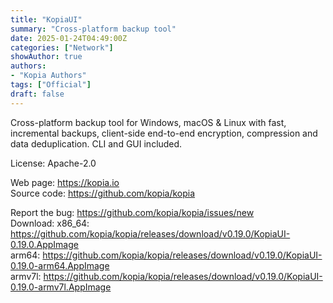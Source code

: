 ```yaml
---
title: "KopiaUI"
summary: "Cross-platform backup tool"
date: 2025-01-24T04:49:00Z
categories: ["Network"]
showAuthor: true
authors:
- "Kopia Authors"
tags: ["Official"]
draft: false
---
```


Cross-platform backup tool for Windows, macOS & Linux with fast, incremental backups, client-side end-to-end encryption, compression and data deduplication. CLI and GUI included.

License: Apache-2.0

Web page: <https://kopia.io>  
Source code: <https://github.com/kopia/kopia>

Report the bug: <https://github.com/kopia/kopia/issues/new>  
Download:   x86_64: <https://github.com/kopia/kopia/releases/download/v0.19.0/KopiaUI-0.19.0.AppImage>  
            arm64: <https://github.com/kopia/kopia/releases/download/v0.19.0/KopiaUI-0.19.0-arm64.AppImage>  
            armv7l: <https://github.com/kopia/kopia/releases/download/v0.19.0/KopiaUI-0.19.0-armv7l.AppImage>
